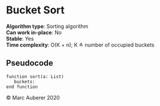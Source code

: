 # Bucket Sort
**Algorithm type**: Sorting algorithm <br>
**Can work in-place**: No <br>
**Stable**: Yes <br>
**Time complexity**: O(K + n); K ≙ number of occupied buckets

## Pseudocode
```
function sort(a: List)
   buckets: 
end function
```

© Marc Auberer 2020